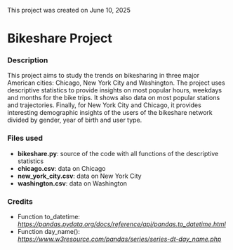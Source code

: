 
This project was created on June 10, 2025

# Bikeshare Project

### Description
This project aims to study the trends on bikesharing in three major American cities: Chicago, New York City and Washington. The project uses descriptive statistics to provide insights on most popular hours, weekdays and months for the bike trips. It shows also data on most popular stations and trajectories. Finally, for New York City and Chicago, it provides interesting demographic insights of the users of the bikeshare network divided by gender, year of birth and user type.

### Files used
* **bikeshare.py**: source of the code with all functions of the descriptive statistics
* **chicago.csv**: data on Chicago
* **new_york_city.csv**: data on New York City
* **washington.csv**: data on Washington 

### Credits
* Function to_datetime: _https://pandas.pydata.org/docs/reference/api/pandas.to_datetime.html_
* Function day_name(): _https://www.w3resource.com/pandas/series/series-dt-day_name.php_